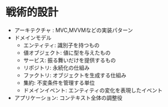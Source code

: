 # 戦術的設計

 - アーキテクチャ : MVC,MVVMなどの実装パターン
 - ドメインモデル
    - エンティティ: 識別子を持つもの
    - 値オブジェクト: 値に型を与えたもの
    - サービス: 振る舞いだけを提供するもの
    - リポジトリ: 永続化の仕組み
    - ファクトリ: オブジェクトを生成する仕組み
    - 集約: 不変条件を管理する単位
    - ドメインイベント: エンティティの変化を表現したイベント
 - アプリケーション: コンテキスト全体の調整役